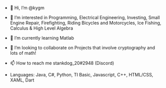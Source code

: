 - 👋 Hi, I’m @kygm

- 👀 I’m interested in 
  Programming,
  Electrical Engineering,
  Investing,
  Small Engine Repair,
  Firefighting,
  Riding Bicycles and Motorcycles,
  Ice Fishing, 
  Calculus & High Level Algebra
  
- 🌱 I’m currently learning 
  Matlab
  
- 💞️ I’m looking to collaborate on 
  Projects that involve cryptography and lots of math!
  
- 📫 How to reach me 
  stankdog_20#2948 (Discord)
  
- Languages: Java, C#, Python, TI Basic, Javascript, C++, HTML/CSS, XAML, Dart

<!---
kygm/kygm is a ✨ special ✨ repository because its `README.md` (this file) appears on your GitHub profile.
You can click the Preview link to take a look at your changes.
--->
